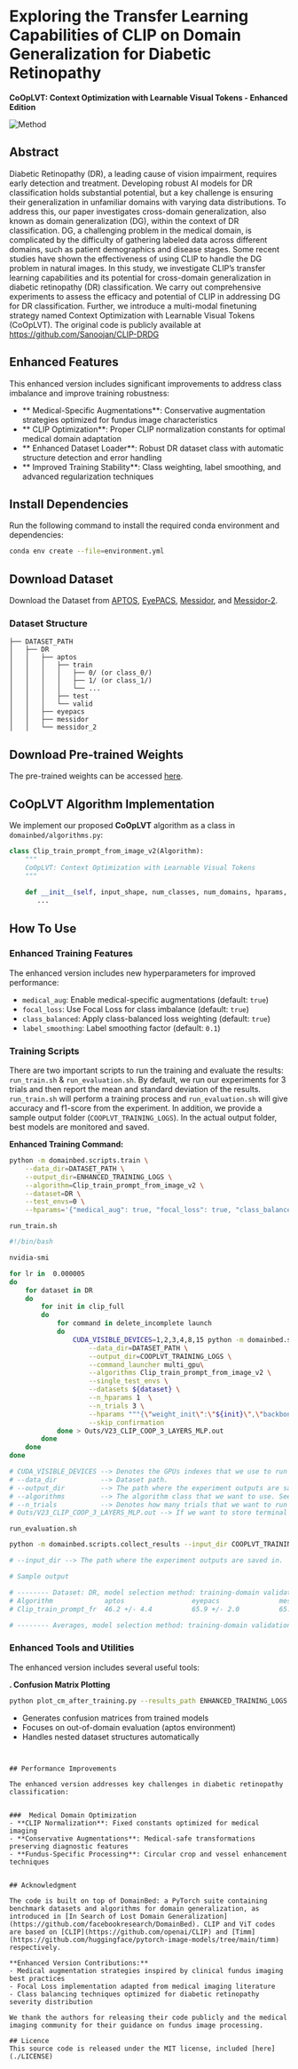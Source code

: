 # Exploring the Transfer Learning Capabilities of CLIP on Domain Generalization for Diabetic Retinopathy

**CoOpLVT: Context Optimization with Learnable Visual Tokens - Enhanced Edition**

![Method](images/architecture.png)

## Abstract

Diabetic Retinopathy (DR), a leading cause of vision impairment, requires early detection and treatment. Developing robust AI models for DR classification holds substantial potential, but a key challenge is ensuring their generalization in unfamiliar domains with varying data distributions. To address this, our paper investigates cross-domain generalization, also known as domain generalization (DG), within the context of DR classification. DG, a challenging problem in the medical domain, is complicated by the difficulty of gathering labeled data across different domains, such as patient demographics and disease stages. Some recent studies have shown the effectiveness of using CLIP to handle the DG problem in natural images. In this study, we investigate CLIP’s transfer learning capabilities and its potential for cross-domain generalization in diabetic retinopathy (DR) classification. We carry out comprehensive experiments to assess the efficacy and potential of CLIP in addressing DG for DR classification. Further, we introduce a multi-modal finetuning strategy named Context Optimization with Learnable Visual Tokens (CoOpLVT). The original code is publicly available at https://github.com/Sanoojan/CLIP-DRDG

##  Enhanced Features

This enhanced version includes significant improvements to address class imbalance and improve training robustness:

- ** Medical-Specific Augmentations**: Conservative augmentation strategies optimized for fundus image characteristics  
- ** CLIP Optimization**: Proper CLIP normalization constants for optimal medical domain adaptation
- ** Enhanced Dataset Loader**: Robust DR dataset class with automatic structure detection and error handling
- ** Improved Training Stability**: Class weighting, label smoothing, and advanced regularization techniques

## Install Dependencies

Run the following command to install the required conda environment and dependencies:
```bash
conda env create --file=environment.yml
```

## Download Dataset

Download the Dataset from [APTOS](https://www.kaggle.com/c/aptos2019-blindness-detection), [EyePACS](https://www.kaggle.com/c/diabetic-retinopathy-detection/data), [Messidor](https://www.adcis.net/en/third-party/messidor/), and [Messidor-2](https://www.adcis.net/en/third-party/messidor2/). 

###  Dataset Structure



```
├── DATASET_PATH
│   ├── DR
│   │   ├── aptos
│   │   │   ├── train
│   │   │   │   ├── 0/ (or class_0/)
│   │   │   │   ├── 1/ (or class_1/)
│   │   │   │   └── ...
│   │   │   ├── test
│   │   │   └── valid
│   │   ├── eyepacs
│   │   ├── messidor
│   │   └── messidor_2
```


## Download Pre-trained Weights

The pre-trained weights can be accessed [here](https://drive.google.com/drive/folders/1w9gG3clV3ZlmhIT88n0QFNM29_rOou8Y?usp=sharing).

## CoOpLVT Algorithm Implementation

We implement our proposed **CoOpLVT** algorithm as a class in `domainbed/algorithms.py`:

```python
class Clip_train_prompt_from_image_v2(Algorithm):
    """
    CoOpLVT: Context Optimization with Learnable Visual Tokens
    """
    
    def __init__(self, input_shape, num_classes, num_domains, hparams, weights_for_balance):
       ...
```

## How To Use

###  Enhanced Training Features

The enhanced version includes new hyperparameters for improved performance:

- `medical_aug`: Enable medical-specific augmentations (default: `true`)
- `focal_loss`: Use Focal Loss for class imbalance (default: `true`) 
- `class_balanced`: Apply class-balanced loss weighting (default: `true`)
- `label_smoothing`: Label smoothing factor (default: `0.1`)

### Training Scripts

There are two important scripts to run the training and evaluate the results: `run_train.sh` & `run_evaluation.sh`. By default, we run our experiments for 3 trials and then report the mean and standard deviation of the results. `run_train.sh` will perform a training process and `run_evaluation.sh` will give accuracy and f1-score from the experiment. In addition, we provide a sample output folder (`COOPLVT_TRAINING_LOGS`). In the actual output folder, best models are monitored and saved.

**Enhanced Training Command:**
```bash
python -m domainbed.scripts.train \
    --data_dir=DATASET_PATH \
    --output_dir=ENHANCED_TRAINING_LOGS \
    --algorithm=Clip_train_prompt_from_image_v2 \
    --dataset=DR \
    --test_envs=0 \
    --hparams='{"medical_aug": true, "focal_loss": true, "class_balanced": true, "lr": 0.00002}'
```

`run_train.sh`
``` bash
#!/bin/bash

nvidia-smi

for lr in  0.000005 
do
    for dataset in DR
    do
        for init in clip_full
        do
            for command in delete_incomplete launch
            do
                CUDA_VISIBLE_DEVICES=1,2,3,4,8,15 python -m domainbed.scripts.sweep $command\
                    --data_dir=DATASET_PATH \
                    --output_dir=COOPLVT_TRAINING_LOGS \
                    --command_launcher multi_gpu\
                    --algorithms Clip_train_prompt_from_image_v2 \
                    --single_test_envs \
                    --datasets ${dataset} \
                    --n_hparams 1  \
                    --n_trials 3 \
                    --hparams """{\"weight_init\":\"${init}\",\"backbone\":\"ClipBase\",\"lr\":${lr}}"""\
                    --skip_confirmation
            done > Outs/V23_CLIP_COOP_3_LAYERS_MLP.out
        done
    done
done

# CUDA_VISIBLE_DEVICES --> Denotes the GPUs indexes that we use to run the experiment.
# --data_dir           --> Dataset path.
# --output_dir         --> The path where the experiment outputs are saved in.
# --algorithms         --> The algorithm class that we want to use. See domainbed/algorithms.py to find algorithm variants. CoOpLVT is implemented as Clip_train_prompt_from_image_v2 class.
# --n_trials           --> Denotes how many trials that we want to run the experiment. By default, we set n_trials as 3 to alleviate randomness during training, allowing us to better interprete our experiments.
# Outs/V23_CLIP_COOP_3_LAYERS_MLP.out --> If we want to store terminal outputs.
```

`run_evaluation.sh`
``` bash
python -m domainbed.scripts.collect_results --input_dir COOPLVT_TRAINING_LOGS

# --input_dir --> The path where the experiment outputs are saved in.

# Sample output

# -------- Dataset: DR, model selection method: training-domain validation set
# Algorithm             aptos                 eyepacs               messidor              messidor_2            Avg                  
# Clip_train_prompt_fr  46.2 +/- 4.4          65.9 +/- 2.0          65.5 +/- 0.4          70.6 +/- 0.6          62.1                 

# -------- Averages, model selection method: training-domain validation set
```

###  Enhanced Tools and Utilities

The enhanced version includes several useful tools:


**. Confusion Matrix Plotting**
```bash
python plot_cm_after_training.py --results_path ENHANCED_TRAINING_LOGS
```
- Generates confusion matrices from trained models
- Focuses on out-of-domain evaluation (aptos environment)
- Handles nested dataset structures automatically


```


## Performance Improvements

The enhanced version addresses key challenges in diabetic retinopathy classification:


###  Medical Domain Optimization  
- **CLIP Normalization**: Fixed constants optimized for medical imaging
- **Conservative Augmentations**: Medical-safe transformations preserving diagnostic features
- **Fundus-Specific Processing**: Circular crop and vessel enhancement techniques


## Acknowledgment

The code is built on top of DomainBed: a PyTorch suite containing benchmark datasets and algorithms for domain generalization, as introduced in [In Search of Lost Domain Generalization](https://github.com/facebookresearch/DomainBed). CLIP and ViT codes are based on [CLIP](https://github.com/openai/CLIP) and [Timm](https://github.com/huggingface/pytorch-image-models/tree/main/timm) respectively. 

**Enhanced Version Contributions:**
- Medical augmentation strategies inspired by clinical fundus imaging best practices
- Focal Loss implementation adapted from medical imaging literature
- Class balancing techniques optimized for diabetic retinopathy severity distribution

We thank the authors for releasing their code publicly and the medical imaging community for their guidance on fundus image processing.

## Licence
This source code is released under the MIT license, included [here](./LICENSE)
